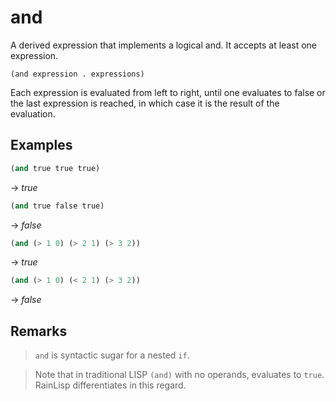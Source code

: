 # and
A derived expression that implements a logical and. It accepts at least one expression.
```
(and expression . expressions)
```
Each expression is evaluated from left to right, until one evaluates to false or the last expression is reached, in which case it is the result of the evaluation.

## Examples
```scheme
(and true true true)
```
-> *true*

```scheme
(and true false true)
```
-> *false*

```scheme
(and (> 1 0) (> 2 1) (> 3 2))
```
-> *true*

```scheme
(and (> 1 0) (< 2 1) (> 3 2))
```
-> *false*

## Remarks
> `and` is syntactic sugar for a nested `if`.

> Note that in traditional LISP `(and)` with no operands, evaluates to `true`. RainLisp differentiates in this regard.